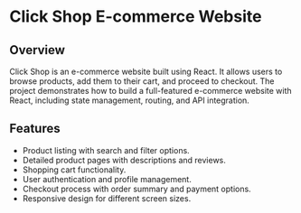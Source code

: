 <h1>Click Shop E-commerce Website</h1>

## Overview
Click Shop is an e-commerce website built using React. It allows users to browse products, add them to their cart, and proceed to checkout. The project demonstrates how to build a full-featured e-commerce website with React, including state management, routing, and API integration.

## Features
- Product listing with search and filter options.
- Detailed product pages with descriptions and reviews.
- Shopping cart functionality.
- User authentication and profile management.
- Checkout process with order summary and payment options.
- Responsive design for different screen sizes.
